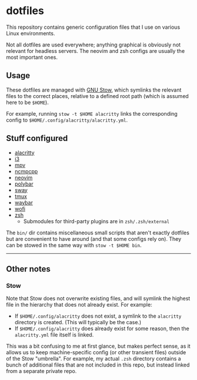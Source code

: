 # dotfiles

This repository contains generic configuration files that I use on various
Linux environments.

Not all dotfiles are used everywhere; anything graphical is obviously not
relevant for headless servers. The neovim and zsh configs are usually the most
important ones.

## Usage

These dotfiles are managed with [GNU Stow](https://www.gnu.org/software/stow/),
which symlinks the relevant files to the correct places, relative to a defined
root path (which is assumed here to be `$HOME`).

For example, running `stow -t $HOME alacritty` links the corresponding config
to `$HOME/.config/alacritty/alacritty.yml`.

## Stuff configured

- [alacritty](https://github.com/alacritty/alacritty)
- [i3](https://i3wm.org)
- [mpv](https://mpv.io/)
- [ncmpcpp](https://github.com/ncmpcpp/ncmpcpp)
- [neovim](https://neovim.io/)
- [polybar](https://polybar.github.io/)
- [sway](https://swaywm.org/)
- [tmux](https://github.com/tmux/tmux)
- [waybar](https://github.com/Alexays/Waybar)
- [wofi](https://hg.sr.ht/~scoopta/wofi)
- [zsh](https://www.zsh.org/)
  - Submodules for third-party plugins are in `zsh/.zsh/external`

The `bin/` dir contains miscellaneous small scripts that aren't exactly
dotfiles but are convenient to have around (and that some configs rely on).
They can be stowed in the same way with `stow -t $HOME bin`.

---

## Other notes

### Stow

Note that Stow does not overwrite existing files, and will symlink the highest
file in the hierarchy that does not already exist. For example:

- If `$HOME/.config/alacritty` does not exist, a symlink to the `alacritty`
  directory is created. (This will typically be the case.)
- If `$HOME/.config/alacritty` does already exist for some reason, then the
  `alacritty.yml` file itself is linked.

This was a bit confusing to me at first glance, but makes perfect sense, as it
allows us to keep machine-specific config (or other transient files) outside of
the Stow "umbrella". For example, my actual `.zsh` directory contains a bunch
of additional files that are not included in this repo, but instead linked from
a separate private repo.
